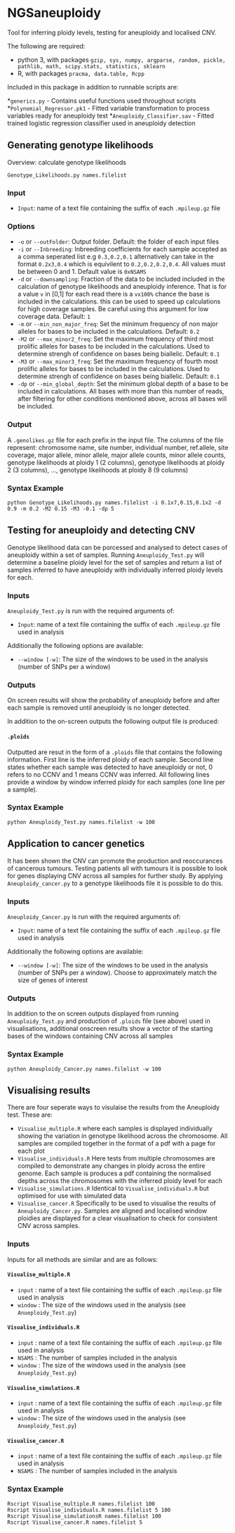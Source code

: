 
# NGSaneuploidy

Tool for inferring ploidy levels, testing for aneuploidy and localised CNV.

The following are required:

* python 3, with packages `gzip, sys, numpy, argparse, random, pickle, pathlib, math, scipy.stats, statistics, sklearn`
* R, with packages `pracma, data.table, Rcpp`

Included in this package in addition to runnable scripts are:

*`generics.py` - Contains useful functions used throughout scripts
*`Polynomial_Regressor.pk1` - Fitted variable transformation to process variables ready for aneuploidy test
*`Aneuploidy_Classifier.sav` - Fitted trained logistic regression classifier used in aneuploidy detection


## Generating genotype likelihoods

Overview: calculate genotype likelihoods

`Genotype_Likelihoods.py names.filelist`

### Input

* `Input`: name of a text file containing the suffix of each `.mpileup.gz` file

### Options

* `-o` or `--outFolder`: Output folder. Default: the folder of each input files
* `-i` or `--Inbreeding`: Inbreeding coefficients for each sample accepted as a comma seperated list e.g `0.3,0.2,0.1` alternatively can take in the format `0.2x3,0.4` which is equivilent to `0.2,0.2,0.2,0.4`. All values must be between 0 and 1. Default value is `0xNSAMS`
* `-d` or `--downsampling`: Fraction of the data to be included included in the calculation of genotype likelihoods and aneuploidy inference. That is for a value `v` in [0,1] for each read there is a `vx100%` chance the base is included in the calculations. this can be used to speed up calculations for high coverage samples. Be careful using this argument for low coverage data. Default: `1`
* `-m` or `--min_non_major_freq`: Set the minimum frequency of non major alleles for bases to be included in the calculations. Default: `0.2`
* `-M2` or `--max_minor2_freq`: Set the maximum frequency of third most prolific alleles for bases to be included in the calculations. Used to determine strengh of confidence on bases being biallelic. Default: `0.1`
* `-M3` or `--max_minor3_freq`: Set the maximum frequency of fourth most prolific alleles for bases to be included in the calculations. Used to determine strengh of confidence on bases being biallelic. Default: `0.1`
* `-dp` or `--min_global_depth`: Set the minimum global depth of a base to be included in calculations. All bases with more than this number of reads, after filtering for other conditions mentioned above, across all bases will be included.

### Output

A `.genolikes.gz` file for each prefix in the input file. The columns of the file represent: chromosome name, site number, individual number, ref.allele, site coverage, major allele, minor allele, major allele counts, minor allele counts, genotype likelihoods at ploidy 1 (2 columns), genotype likelihoods at ploidy 2 (3 columns), ..., genotype likelihoods at ploidy 8 (9 columns)

### Syntax Example

```Shell
python Genotype_Likelihoods.py names.filelist -i 0.1x7,0.15,0.1x2 -d 0.9 -m 0.2 -M2 0.15 -M3 -0.1 -dp 5
```


## Testing for aneuploidy and detecting CNV

Genotype likelihood data can be porcessed and analysed to detect cases of aneuploidy within a set of samples. Running `Aneuploidy_Test.py` will determine a baseline ploidy level for the set of samples and return a list of samples inferred to have aneuploidy with individually inferred ploidy levels for each. 

### Inputs

`Aneuploidy_Test.py` is run with the required arguments of:
* `Input`: name of a text file containing the suffix of each `.mpileup.gz` file used in analysis

Additionally the following options are available:
* `--window [-w]`: The size of the windows to be used in the analysis (number of SNPs per a window)

### Outputs

On screen results will show the probability of aneuploidy before and after each sample is removed until aneuploidy is no longer detected. 

In addition to the on-screen outputs the following output file is produced:


#### `.ploids`
Outputted are resut in the form of a `.ploids` file that contains the following information. First line is the inferred ploidy of each sample. Second line states whether each sample was detected to have aneuploidy or not, 0 refers to no CCNV and 1 means CCNV was inferred. All following lines provide a window by window inferred ploidy for each samples (one line per a sample).

### Syntax Example

```Shell
python Aneuploidy_Test.py names.filelist -w 100
```

## Application to cancer genetics
It has been shown the CNV can promote the production and reoccurances of cancerous tumours. Testing patients all with tumours it is possible to look for genes displaying CNV across all samples for further study. By applying `Aneuploidy_cancer.py` to a genotype likelihoods file it is possible to do this. 

### Inputs

`Aneuploidy_Cancer.py` is run with the required arguments of:
* `Input`: name of a text file containing the suffix of each `.mpileup.gz` file used in analysis

Additionally the following options are available:
* `--window [-w]`: The size of the windows to be used in the analysis (number of SNPs per a window). Choose to approximately match the size of genes of interest

### Outputs

In addition to the on screen outputs displayed from running `Aneuploidy_Test.py`  and production of `.ploids` file (see above) used in visualisations, additional onscreen results show a vector of the starting bases of the windows containing CNV across all samples


### Syntax Example

```Shell
python Aneuploidy_Cancer.py names.filelist -w 100
```

## Visualising results
There are four seperate ways to visulaise the results from the Aneuploidy test. These are:
* `Visualise_multiple.R` where each samples is displayed individually showing the variation in genotype likelihood across the chromosome. All samples are compiled together in the format of a pdf with a page for each plot
* `Visualise_individuals.R` Here tests from multiple chromosomes are compiled to demonstrate any changes in ploidy across the entire genome. Each sample is produces a pdf containing the normalised depths across the chromosomes with the inferred ploidy level for each
* `Visualise_simulations.R` Identical to `Visualise_individuals.R` but optimised for use with simulated data
* `Visualise_cancer.R` Specifically to be used to visualise the results of `Aneuploidy_Cancer.py`. Samples are aligned and localised window ploidies are displayed for a clear visualisation to check for consistent CNV across samples.

### Inputs
Inputs for all methods are similar and are as follows:

#### `Visualise_multiple.R` 
* `input` : name of a text file containing the suffix of each `.mpileup.gz` file used in analysis
* `window` : The size of the windows used in the analysis (see `Anueploidy_Test.py`)

#### `Visualise_individuals.R` 
* `input` : name of a text file containing the suffix of each `.mpileup.gz` file used in analysis
* `NSAMS` : The number of samples included in the analysis
* `window` : The size of the windows used in the analysis (see `Anueploidy_Test.py`)

#### `Visualise_simulations.R` 
* `input` : name of a text file containing the suffix of each `.mpileup.gz` file used in analysis
* `window` : The size of the windows used in the analysis (see `Anueploidy_Test.py`)


#### `Visualise_cancer.R` 
* `input` : name of a text file containing the suffix of each `.mpileup.gz` file used in analysis
* `NSAMS` : The number of samples included in the analysis


### Syntax Example

```Shell
Rscript Visualise_multiple.R names.filelist 100
Rscript Visualise_individuals.R names.filelist 5 100
Rscript Visualise_simulationsR names.filelist 100
Rscript Visualise_cancer.R names.filelist 5
```
